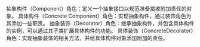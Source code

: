 抽象构件（Component）角色：定义一个抽象接口以规范准备接收附加责任的对象。
具体构件（Concrete    Component）角色：实现抽象构件，通过装饰角色为其添加一些职责。
抽象装饰（Decorator）角色：继承抽象构件，并包含具体构件的实例，可以通过其子类扩展具体构件的功能。
具体装饰（ConcreteDecorator）角色：实现抽象装饰的相关方法，并给具体构件对象添加附加的责任。